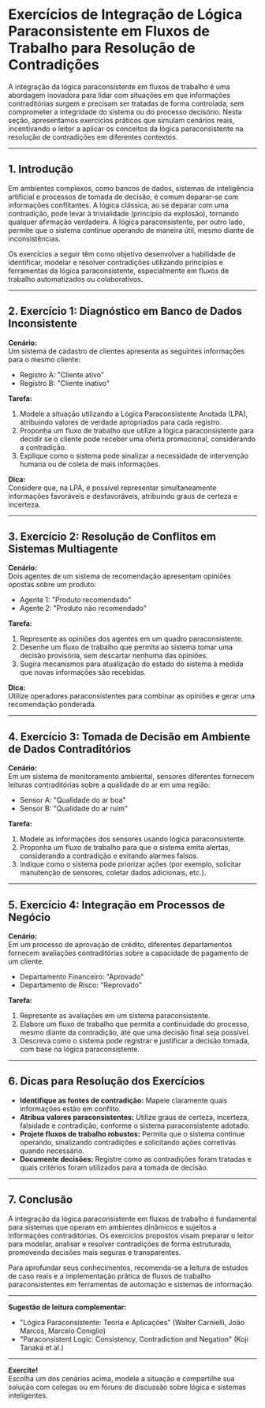 # Exercícios de Integração de Lógica Paraconsistente em Fluxos de Trabalho para Resolução de Contradições

A integração da lógica paraconsistente em fluxos de trabalho é uma abordagem inovadora para lidar com situações em que informações contraditórias surgem e precisam ser tratadas de forma controlada, sem comprometer a integridade do sistema ou do processo decisório. Nesta seção, apresentamos exercícios práticos que simulam cenários reais, incentivando o leitor a aplicar os conceitos da lógica paraconsistente na resolução de contradições em diferentes contextos.

---

## 1. Introdução

Em ambientes complexos, como bancos de dados, sistemas de inteligência artificial e processos de tomada de decisão, é comum deparar-se com informações conflitantes. A lógica clássica, ao se deparar com uma contradição, pode levar à trivialidade (princípio da explosão), tornando qualquer afirmação verdadeira. A lógica paraconsistente, por outro lado, permite que o sistema continue operando de maneira útil, mesmo diante de inconsistências.

Os exercícios a seguir têm como objetivo desenvolver a habilidade de identificar, modelar e resolver contradições utilizando princípios e ferramentas da lógica paraconsistente, especialmente em fluxos de trabalho automatizados ou colaborativos.

---

## 2. Exercício 1: Diagnóstico em Banco de Dados Inconsistente

**Cenário:**  
Um sistema de cadastro de clientes apresenta as seguintes informações para o mesmo cliente:

- Registro A: "Cliente ativo"
- Registro B: "Cliente inativo"

**Tarefa:**  
1. Modele a situação utilizando a Lógica Paraconsistente Anotada (LPA), atribuindo valores de verdade apropriados para cada registro.
2. Proponha um fluxo de trabalho que utilize a lógica paraconsistente para decidir se o cliente pode receber uma oferta promocional, considerando a contradição.
3. Explique como o sistema pode sinalizar a necessidade de intervenção humana ou de coleta de mais informações.

**Dica:**  
Considere que, na LPA, é possível representar simultaneamente informações favoráveis e desfavoráveis, atribuindo graus de certeza e incerteza.

---

## 3. Exercício 2: Resolução de Conflitos em Sistemas Multiagente

**Cenário:**  
Dois agentes de um sistema de recomendação apresentam opiniões opostas sobre um produto:

- Agente 1: "Produto recomendado"
- Agente 2: "Produto não recomendado"

**Tarefa:**  
1. Represente as opiniões dos agentes em um quadro paraconsistente.
2. Desenhe um fluxo de trabalho que permita ao sistema tomar uma decisão provisória, sem descartar nenhuma das opiniões.
3. Sugira mecanismos para atualização do estado do sistema à medida que novas informações são recebidas.

**Dica:**  
Utilize operadores paraconsistentes para combinar as opiniões e gerar uma recomendação ponderada.

---

## 4. Exercício 3: Tomada de Decisão em Ambiente de Dados Contraditórios

**Cenário:**  
Em um sistema de monitoramento ambiental, sensores diferentes fornecem leituras contraditórias sobre a qualidade do ar em uma região:

- Sensor A: "Qualidade do ar boa"
- Sensor B: "Qualidade do ar ruim"

**Tarefa:**  
1. Modele as informações dos sensores usando lógica paraconsistente.
2. Proponha um fluxo de trabalho para que o sistema emita alertas, considerando a contradição e evitando alarmes falsos.
3. Indique como o sistema pode priorizar ações (por exemplo, solicitar manutenção de sensores, coletar dados adicionais, etc.).

---

## 5. Exercício 4: Integração em Processos de Negócio

**Cenário:**  
Em um processo de aprovação de crédito, diferentes departamentos fornecem avaliações contraditórias sobre a capacidade de pagamento de um cliente.

- Departamento Financeiro: "Aprovado"
- Departamento de Risco: "Reprovado"

**Tarefa:**  
1. Represente as avaliações em um sistema paraconsistente.
2. Elabore um fluxo de trabalho que permita a continuidade do processo, mesmo diante da contradição, até que uma decisão final seja possível.
3. Descreva como o sistema pode registrar e justificar a decisão tomada, com base na lógica paraconsistente.

---

## 6. Dicas para Resolução dos Exercícios

- **Identifique as fontes de contradição:** Mapeie claramente quais informações estão em conflito.
- **Atribua valores paraconsistentes:** Utilize graus de certeza, incerteza, falsidade e contradição, conforme o sistema paraconsistente adotado.
- **Projete fluxos de trabalho robustos:** Permita que o sistema continue operando, sinalizando contradições e solicitando ações corretivas quando necessário.
- **Documente decisões:** Registre como as contradições foram tratadas e quais critérios foram utilizados para a tomada de decisão.

---

## 7. Conclusão

A integração da lógica paraconsistente em fluxos de trabalho é fundamental para sistemas que operam em ambientes dinâmicos e sujeitos a informações contraditórias. Os exercícios propostos visam preparar o leitor para modelar, analisar e resolver contradições de forma estruturada, promovendo decisões mais seguras e transparentes.

Para aprofundar seus conhecimentos, recomenda-se a leitura de estudos de caso reais e a implementação prática de fluxos de trabalho paraconsistentes em ferramentas de automação e sistemas de informação.

---

**Sugestão de leitura complementar:**  
- "Lógica Paraconsistente: Teoria e Aplicações" (Walter Carnielli, João Marcos, Marcelo Coniglio)
- "Paraconsistent Logic: Consistency, Contradiction and Negation" (Koji Tanaka et al.)

---

**Exercite!**  
Escolha um dos cenários acima, modele a situação e compartilhe sua solução com colegas ou em fóruns de discussão sobre lógica e sistemas inteligentes.